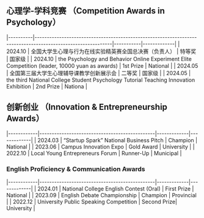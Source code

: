 ## 心理学-学科竞赛 （Competition Awards in Psychology）  

|----------|-------------------------------------------------------------------------------------------------------------|-----------|-------------|
| 2024.10 | 全国大学生心理与行为在线实验精英赛全国总决赛（负责人）                                                                    |   特等奖  | 国家级 |
| 2024.10 | the Psychology and Behavior Online Experiment Elite Competition (leader, 10000 yuan as awards)  | 1st Prize | National |
| 2024.05 | 全国第三届大学生心理辅导课教学创新展示会    												      |   二等奖  | 国家级 |
| 2024.05 | the third National College Student Psychology Tutorial Teaching Innovation Exhibition			      | 2nd Prize | Nationa  |

## 创新创业 （Innovation & Entrepreneurship Awards）  

|------------|-----------------------------------------------|-------------|-------------|
| 2024.03    | “Startup Spark” National Business Pitch       | Champion    | National    |
| 2023.06    | Campus Innovation Expo                        | Gold Award  | University  |
| 2022.10    | Local Young Entrepreneurs Forum               | Runner-Up   | Municipal   |

### English Proficiency & Communication Awards  

|------------|-----------------------------------------------|-------------|-------------|
| 2024.01    | National College English Contest (Oral)        | First Prize | National    |
| 2023.09    | English Debate Championship                    | Champion    | Provincial  |
| 2022.12    | University Public Speaking Competition         | Second Prize| University  |
